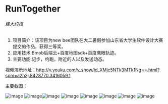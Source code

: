 # RunTogether

###### 建大约跑

1. 项目简介：该项目为new bee团队在大二暑假参加山东省大学生软件设计大赛提交的作品，获得三等奖。
2. 应用技术:Bmob后端云+百度地图sdk+百度鹰眼轨迹。
3. 主要功能:记步，约跑，附近的人以及发送动态。

视频演示地址：http://v.youku.com/v_show/id_XMjc5NTk3MTk1Ng==.html?spm=a2h3j.8428770.3416059.1

主要截图：

![image](http://ac-HSNl7zbI.clouddn.com/5dcPUGMYHCsRcnLEgXCPuXj7BoO9qODaHGlFAh7b.jpg) ![image](http://ac-HSNl7zbI.clouddn.com/lySQoTdONi9tH7QYskIyXsiWax2EfqRxDOUHANLV.jpg)![image](http://ac-HSNl7zbI.clouddn.com/NGXjQ8aws5D7RMvG3jOQaVwLUlOvGFtfoT22piJP.jpg) ![image](http://ac-HSNl7zbI.clouddn.com/tzaKsIAKH82OR5ofKpLTo5Fr7rsKrLDVEtRdgMhK.jpg) ![image](http://ac-HSNl7zbI.clouddn.com/STNP4YAL80JPqGYNuSiYDElKMox8xy6EIyjHOvwU.jpg) ![image](http://ac-HSNl7zbI.clouddn.com/kt6OQdhXDyQC1h8hGLpNyOXQlWi8JTFDQOWoKaE0.jpg) ![image](http://ac-HSNl7zbI.clouddn.com/9e36qmfkP2pVJxCbts55eUoa7TnhJkdDzmQ8iLCP.jpg) ![image](http://ac-HSNl7zbI.clouddn.com/HMjPbSpwddKnlw5qspwwPFsvHSzkXYTF7g2qNVPp.jpg)
